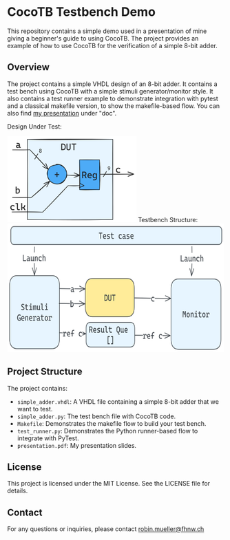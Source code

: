 # CocoTB Testbench Demo
This repository contains a simple demo used in a presentation of mine giving a beginner's guide to using CocoTB. The project provides an example of how to use CocoTB for the verification of a simple 8-bit adder.

## Overview
The project contains a simple VHDL design of an 8-bit adder. It contains a test bench using CocoTB with a simple stimuli generator/monitor style. It also contains a test runner example to demonstrate integration with pytest and a classical makefile version, to show the makefile-based flow. You can also find [my presentation](/doc/cocotb_presentation.pdf) under "doc".

Design Under Test:

<img src="doc/graphics/DUT.png" width="300" height="200">
Testbench Structure:

<img src="doc/graphics/Test_Structure.png" width="700" height="300">

## Project Structure

The project contains:

- `simple_adder.vhdl`: A VHDL file containing a simple 8-bit adder that we want to test.
- `simple_adder.py`: The test bench file with CocoTB code.
- `Makefile`: Demonstrates the makefile flow to build your test bench.
- `test_runner.py`: Demonstrates the Python runner-based flow to integrate with PyTest.
- `presentation.pdf`: My presentation slides.

## License

This project is licensed under the MIT License. See the LICENSE file for details.

## Contact

For any questions or inquiries, please contact [robin.mueller@fhnw.ch](mailto:robin.mueller@fhnw.ch)
